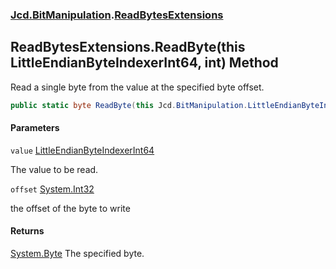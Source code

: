 ### [Jcd.BitManipulation](Jcd.BitManipulation.md 'Jcd.BitManipulation').[ReadBytesExtensions](Jcd.BitManipulation.ReadBytesExtensions.md 'Jcd.BitManipulation.ReadBytesExtensions')

## ReadBytesExtensions.ReadByte(this LittleEndianByteIndexerInt64, int) Method

Read a single byte from the value at the specified byte offset.

```csharp
public static byte ReadByte(this Jcd.BitManipulation.LittleEndianByteIndexerInt64 value, int offset);
```
#### Parameters

<a name='Jcd.BitManipulation.ReadBytesExtensions.ReadByte(thisJcd.BitManipulation.LittleEndianByteIndexerInt64,int).value'></a>

`value` [LittleEndianByteIndexerInt64](Jcd.BitManipulation.LittleEndianByteIndexerInt64.md 'Jcd.BitManipulation.LittleEndianByteIndexerInt64')

The value to be read.

<a name='Jcd.BitManipulation.ReadBytesExtensions.ReadByte(thisJcd.BitManipulation.LittleEndianByteIndexerInt64,int).offset'></a>

`offset` [System.Int32](https://docs.microsoft.com/en-us/dotnet/api/System.Int32 'System.Int32')

the offset of the byte to write

#### Returns
[System.Byte](https://docs.microsoft.com/en-us/dotnet/api/System.Byte 'System.Byte')
The specified byte.